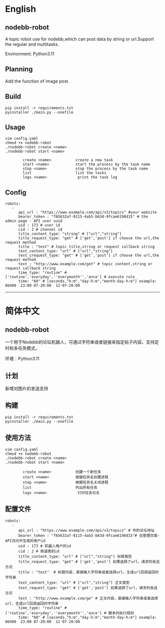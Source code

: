 # English
## nodebb-robot
A topic robot use for nodebb,which can post data by string or url.Support the regular and multitasks.

Environment: Python3.11

## Planning
Add the function of image post.

## Build
````
pip install -r requirements.txt
pyinstaller ./main.py --onefile
````
## Usage
````
vim config.yaml
chmod +x nodebb-robot
./nodebb-robot create <name>
./nodebb-robot start <name>
````
````
        create <name>           create a new task 
        start <name>            start the process by the task name
        stop <name>             stop the process by the task name
        list                    list the tasks
        logs <name>              print the task log
````

## Config
````
robots:
   -
      api_url : "https://www.example.com/api/v3/topics" #your website
      bearer_token : "f65632af-8115-4ab5-b63d-9fcae6198d15" # the admin page - API user uuid
      uid : 173 # user id
      cid : 2 # channel id
      title_content_type: "string" # ["url","string"]
      title_request_type: "get" # ['get','post'] if choose the url,the request method
      title : "test" # topic title,string or request callback string
      text_content_type: "url" # ["url","string"]
      text_crequest_type: "get" # ['get','post'] if choose the url,the request method
      text : "http://www.example.com/get" # topic content,string or request callback string
      time_type: "routine" # ['routine','everyday',''everymonth'','once'] # execute rule
      time: "60" # [seconds,"h:m","day-h:m","month-day-h:m"] example: 86400  23:00 07-20:00  12-07-20:00
````

***
# 简体中文
## nodebb-robot
一个用于Nodebb的论坛机器人，可通过字符串或者链接来指定帖子内容。支持定时和多任务模式。

环境：Python3.11

## 计划
新增对图片的发送支持

## 构建
````
pip install -r requirements.txt
pyinstaller ./main.py --onefile
````
## 使用方法
````
vim config.yaml
chmod +x nodebb-robot
./nodebb-robot create <name>
./nodebb-robot start <name>
````
````
        create <name>           创建一个新任务
        start <name>            根据任务名创建进程
        stop <name>             根据任务名关闭进程
        list                    列出所有任务
        logs <name>              打印任务日志
````
## 配置文件
````
robots:
   -
      api_url : "https://www.example.com/api/v3/topics" # 你的论坛地址
      bearer_token : "f65632af-8115-4ab5-b63d-9fcae6198d15"# 在管理页面-API访问中生成的用户id
      uid : 173 # 机器人用户的id
      cid : 2 # 频道类别id
      title_content_type: "url" # ["url","string"] 标题类型
      title_request_type: "get" # ['get','post'] 如果选择了url，请求的发送方式
      title : "test"  # 标题内容，直接输入字符串或者选择url，生成url回调返回的字符串
      text_content_type: "url" # ["url","string"] 正文类型
      text_request_type: "get" # ['get','post'] 如果选择了url，请求的发送方式
      text : "http://www.example.com/ge" # 正文内容，直接输入字符串或者选择url，生成url回调返回的字符串
      time_type: "routine" # ['routine','everyday',''everymonth'','once'] # 脚本的执行规则
      time: "60" # [seconds,"h:m","day-h:m","month-day-h:m"] example: 86400  23:00 07-20:00  12-07-20:00
````